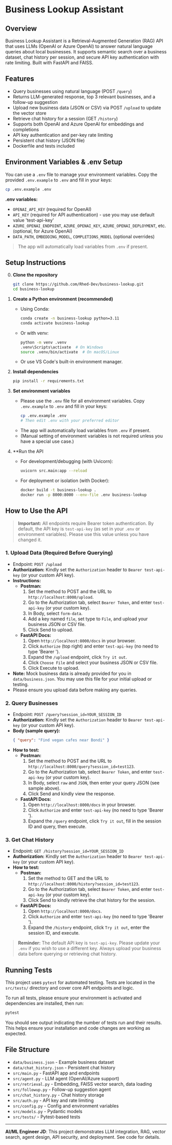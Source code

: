 # Business Lookup Assistant

## Overview
Business Lookup Assistant is a Retrieval-Augmented Generation (RAG) API that uses LLMs (OpenAI or Azure OpenAI) to answer natural language queries about local businesses. It supports semantic search over a business dataset, chat history per session, and secure API key authentication with rate limiting. Built with FastAPI and FAISS.

## Features
- Query businesses using natural language (POST `/query`)
- Returns LLM-generated response, top 3 relevant businesses, and a follow-up suggestion
- Upload new business data (JSON or CSV) via POST `/upload` to update the vector store
- Retrieve chat history for a session (GET `/history`)
- Supports both OpenAI and Azure OpenAI for embeddings and completions
- API key authentication and per-key rate limiting
- Persistent chat history (JSON file)
- Dockerfile and tests included

## Environment Variables & .env Setup

You can use a `.env` file to manage your environment variables. Copy the provided `.env.example` to `.env` and fill in your keys:

```bash
cp .env.example .env
```

**.env variables:**
- `OPENAI_API_KEY` (required for OpenAI)
- `API_KEY` (required for API authentication) - use you may use default value 'test-api-key'
- `AZURE_OPENAI_ENDPOINT`, `AZURE_OPENAI_KEY`, `AZURE_OPENAI_DEPLOYMENT`, etc. (optional, for Azure OpenAI)
- `DATA_PATH`, `EMBEDDING_MODEL`, `COMPLETIONS_MODEL` (optional overrides)

> The app will automatically load variables from `.env` if present.

## Setup Instructions
0. **Clone the repository**
   ```bash
   git clone https://github.com/Rhed-Dev/business-lookup.git
   cd business-lookup
   ```
1. **Create a Python environment (recommended)**
   - Using Conda:
     ```bash
     conda create -n business-lookup python=3.11
     conda activate business-lookup
     ```
   - Or with venv:
     ```bash
     python -m venv .venv
     .venv\Scripts\activate  # On Windows
     source .venv/bin/activate  # On macOS/Linux
     ```
   - Or use VS Code's built-in environment manager.

2. **Install dependencies**
   ```bash
   pip install -r requirements.txt
   ```
3. **Set environment variables**
   - Please use the `.env` file for all environment variables. Copy `.env.example` to `.env` and fill in your keys:
     ```bash
     cp .env.example .env
     # Then edit .env with your preferred editor
     ```
   - The app will automatically load variables from `.env` if present.
   - (Manual setting of environment variables is not required unless you have a special use case.)
4. **Run the API
   - For development/debugging (with Uvicorn):
     ```bash
     uvicorn src.main:app --reload
     ```
   - For deployment or isolation (with Docker):
     ```bash
     docker build -t business-lookup .
     docker run -p 8000:8000 --env-file .env business-lookup
     ```

## How to Use the API

> **Important:** All endpoints require Bearer token authentication. By default, the API key is `test-api-key` (as set in your `.env` or environment variables). Please use this value unless you have changed it.

### 1. Upload Data (Required Before Querying)
- Endpoint: `POST /upload`
- **Authorization:** Kindly set the `Authorization` header to `Bearer test-api-key` (or your custom API key).
- **Instructions:**
  - **Postman:**
    1. Set the method to POST and the URL to `http://localhost:8000/upload`.
    2. Go to the Authorization tab, select `Bearer Token`, and enter `test-api-key` (or your custom key).
    3. In Body, select `form-data`.
    4. Add a key named `file`, set type to `File`, and upload your business JSON or CSV file.
    5. Click Send to upload.
  - **FastAPI Docs:**
    1. Open `http://localhost:8000/docs` in your browser.
    2. Click `Authorize` (top right) and enter `test-api-key` (no need to type 'Bearer ').
    3. Expand the `/upload` endpoint, click `Try it out`.
    4. Click `Choose File` and select your business JSON or CSV file.
    5. Click Execute to upload.
- **Note:** Mock business data is already provided for you in `data/business.json`. You may use this file for your initial upload or testing.
- Please ensure you upload data before making any queries.

### 2. Query Businesses
- Endpoint: `POST /query?session_id=YOUR_SESSION_ID`
- **Authorization:** Kindly set the `Authorization` header to `Bearer test-api-key` (or your custom API key).
- **Body (sample query):**
  ```json
  { "query": "Find vegan cafes near Bondi" }
  ```
- **How to test:**
  - **Postman:**
    1. Set the method to POST and the URL to `http://localhost:8000/query?session_id=test123`.
    2. Go to the Authorization tab, select `Bearer Token`, and enter `test-api-key` (or your custom key).
    3. In Body, select `raw` and `JSON`, then enter your query JSON (see sample above).
    4. Click Send and kindly view the response.
  - **FastAPI Docs:**
    1. Open `http://localhost:8000/docs` in your browser.
    2. Click `Authorize` and enter `test-api-key` (no need to type 'Bearer ').
    3. Expand the `/query` endpoint, click `Try it out`, fill in the session ID and query, then execute.

### 3. Get Chat History
- Endpoint: `GET /history?session_id=YOUR_SESSION_ID`
- **Authorization:** Kindly set the `Authorization` header to `Bearer test-api-key` (or your custom API key).
- **How to test:**
  - **Postman:**
    1. Set the method to GET and the URL to `http://localhost:8000/history?session_id=test123`.
    2. Go to the Authorization tab, select `Bearer Token`, and enter `test-api-key` (or your custom key).
    3. Click Send to kindly retrieve the chat history for the session.
  - **FastAPI Docs:**
    1. Open `http://localhost:8000/docs`.
    2. Click `Authorize` and enter `test-api-key` (no need to type 'Bearer ').
    3. Expand the `/history` endpoint, click `Try it out`, enter the session ID, and execute.

> **Reminder:** The default API key is `test-api-key`. Please update your `.env` if you wish to use a different key. Always upload your business data before querying or retrieving chat history.

## Running Tests

This project uses `pytest` for automated testing. Tests are located in the `src/tests/` directory and cover core API endpoints and logic.

To run all tests, please ensure your environment is activated and dependencies are installed, then run:

```bash
pytest
```

You should see output indicating the number of tests run and their results. This helps ensure your installation and code changes are working as expected.

## File Structure
- `data/business.json` - Example business dataset
- `data/chat_history.json` - Persistent chat history
- `src/main.py` - FastAPI app and endpoints
- `src/agent.py` - LLM agent (OpenAI/Azure support)
- `src/retrieval.py` - Embedding, FAISS vector search, data loading
- `src/followup.py` - Follow-up suggestion agent
- `src/chat_history.py` - Chat history storage
- `src/auth.py` - API key and rate limiting
- `src/config.py` - Config and environment variables
- `src/models.py` - Pydantic models
- `src/tests/` - Pytest-based tests

---

**AI/ML Engineer JD**: This project demonstrates LLM integration, RAG, vector search, agent design, API security, and deployment. See code for details.
